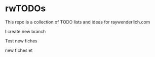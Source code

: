 # rwTODOs

This repo is a collection of TODO lists and ideas for raywenderlich.com

I create new branch

Test new fiches





new fiches et
